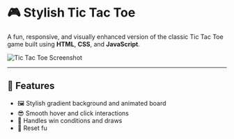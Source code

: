# 🎮 Stylish Tic Tac Toe

A fun, responsive, and visually enhanced version of the classic Tic Tac Toe game built using **HTML**, **CSS**, and **JavaScript**.

![Tic Tac Toe Screenshot](https://via.placeholder.com/600x400?text=Game+Screenshot)

---

## 🚀 Features

- 🖼️ Stylish gradient background and animated board
- 😎 Smooth hover and click interactions
- 🧠 Handles win conditions and draws
- 🔁 Reset fu
